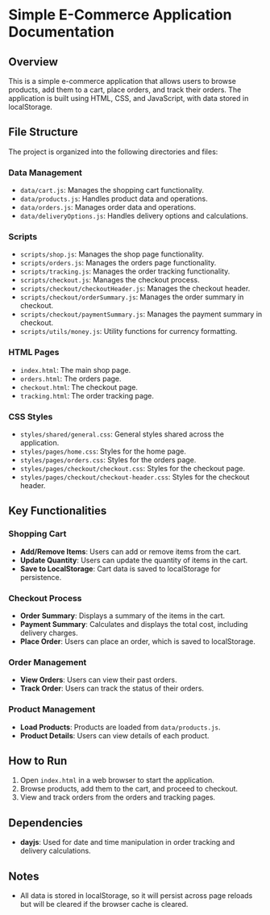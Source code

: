 # Simple E-Commerce Application Documentation

## Overview
This is a simple e-commerce application that allows users to browse products, add them to a cart, place orders, and track their orders. The application is built using HTML, CSS, and JavaScript, with data stored in localStorage.

## File Structure
The project is organized into the following directories and files:

### Data Management
- `data/cart.js`: Manages the shopping cart functionality.
- `data/products.js`: Handles product data and operations.
- `data/orders.js`: Manages order data and operations.
- `data/deliveryOptions.js`: Handles delivery options and calculations.

### Scripts
- `scripts/shop.js`: Manages the shop page functionality.
- `scripts/orders.js`: Manages the orders page functionality.
- `scripts/tracking.js`: Manages the order tracking functionality.
- `scripts/checkout.js`: Manages the checkout process.
- `scripts/checkout/checkoutHeader.js`: Manages the checkout header.
- `scripts/checkout/orderSummary.js`: Manages the order summary in checkout.
- `scripts/checkout/paymentSummary.js`: Manages the payment summary in checkout.
- `scripts/utils/money.js`: Utility functions for currency formatting.

### HTML Pages
- `index.html`: The main shop page.
- `orders.html`: The orders page.
- `checkout.html`: The checkout page.
- `tracking.html`: The order tracking page.

### CSS Styles
- `styles/shared/general.css`: General styles shared across the application.
- `styles/pages/home.css`: Styles for the home page.
- `styles/pages/orders.css`: Styles for the orders page.
- `styles/pages/checkout/checkout.css`: Styles for the checkout page.
- `styles/pages/checkout/checkout-header.css`: Styles for the checkout header.

## Key Functionalities
### Shopping Cart
- **Add/Remove Items**: Users can add or remove items from the cart.
- **Update Quantity**: Users can update the quantity of items in the cart.
- **Save to LocalStorage**: Cart data is saved to localStorage for persistence.

### Checkout Process
- **Order Summary**: Displays a summary of the items in the cart.
- **Payment Summary**: Calculates and displays the total cost, including delivery charges.
- **Place Order**: Users can place an order, which is saved to localStorage.

### Order Management
- **View Orders**: Users can view their past orders.
- **Track Order**: Users can track the status of their orders.

### Product Management
- **Load Products**: Products are loaded from `data/products.js`.
- **Product Details**: Users can view details of each product.

## How to Run
1. Open `index.html` in a web browser to start the application.
2. Browse products, add them to the cart, and proceed to checkout.
3. View and track orders from the orders and tracking pages.

## Dependencies
- **dayjs**: Used for date and time manipulation in order tracking and delivery calculations.

## Notes
- All data is stored in localStorage, so it will persist across page reloads but will be cleared if the browser cache is cleared.
